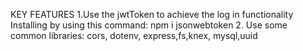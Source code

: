 KEY FEATURES
1.Use the jwtToken to achieve the log in functionality
Installing by using this command: npm i jsonwebtoken 2. Use some common libraries: cors, dotenv, express,fs,knex, mysql,uuid
